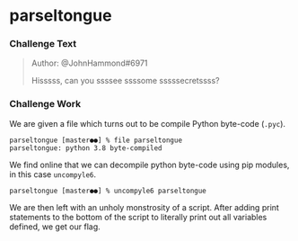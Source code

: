 # parseltongue

### Challenge Text

>Author: @JohnHammond#6971
>
>Hisssss, can you ssssee ssssome sssssecretssss? 

### Challenge Work

We are given a file which turns out to be compile Python byte-code (`.pyc`).

```
parseltongue [master●●] % file parseltongue
parseltongue: python 3.8 byte-compiled
```

We find online that we can decompile python byte-code using pip modules, in this case `uncompyle6`.

```
parseltongue [master●●] % uncompyle6 parseltongue
```

We are then left with an unholy monstrosity of a script. After adding print statements to the bottom of the script to literally print out all variables defined, we get our flag.